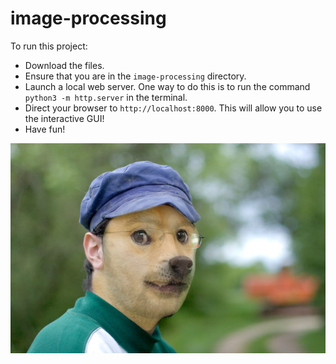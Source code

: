 # image-processing

To run this project: 
* Download the files.
* Ensure that you are in the ```image-processing``` directory.
* Launch a local web server. One way to do this is to run the command ```python3 -m http.server``` in the terminal. 
* Direct your browser to ```http://localhost:8000```. This will allow you to use the interactive GUI!
* Have fun!

![Composite filter](https://github.com/stephanieyen/image-processing/blob/main/results/composite.png)

